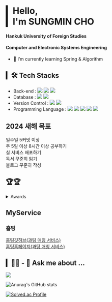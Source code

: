 <!--![slice](https://capsule-render.vercel.app/api?type=slice&color=auto&height=200&text=%20WELCOME👋&fontAlign=70&rotate=13&fontAlignY=25&desc=sungmin's%20GitHub&descAlign=70.&descAlignY=44) -->
# ▎Hello,<br>▎I'm SUNGMIN CHO
#### Hankuk University of Foreign Studies
#### Computer and Electronic Systems Engineering 
- 🌱 I’m currently learning Spring & Algorithm


## ▎🛠 Tech Stacks
- Back-end : <span><img src="https://img.shields.io/badge/Spring_Boot-6DB33F?style=for-the-badge&logo=springboot&logoColor=white"/></span>
<span><img src="https://img.shields.io/badge/DJANGO-092E20?style=for-the-badge&logo=Django&logoColor=white"/></span>
<span><img src="https://img.shields.io/badge/Node.js-339933?style=for-the-badge&logo=Node.js&logoColor=white"/></span>
- Database : <span><img src="https://img.shields.io/badge/MySQL-4479A1?style=for-the-badge&logo=MySQL&logoColor=white"/></span>
<span><img src="https://img.shields.io/badge/MongoDB-47A248?style=for-the-badge&logo=MongoDB&logoColor=white"/></span><br/>
- Version Control : <span><img src="https://img.shields.io/badge/Git-f05032?style=for-the-badge&logo=git&logoColor=white"/></span>
<span><img src="https://img.shields.io/badge/GitHub-181717?style=for-the-badge&logo=github&logoColor=white"/></span>
- Programming Language : <span><img src="https://img.shields.io/badge/Java-ED8B00?style=for-the-badge&logo=openjdk&logoColor=white"/></span>
<span><img src="https://img.shields.io/badge/Python3-3776AB?style=for-the-badge&logo=python&logoColor=white"/></span>
<span><img src="https://img.shields.io/badge/JavaScript-F7DF1E?style=for-the-badge&logo=javascript&logoColor=black"/></span>
<span><img src="https://img.shields.io/badge/C-A8B9CC?style=for-the-badge&logo=c&logoColor=white"/></span>
<span><img src="https://img.shields.io/badge/C++-00599C?style=for-the-badge&logo=c++&logoColor=white"/></span>

##  2024 새해 목표
<span>일주일 5커밋 이상</span><br/>
<span>주 5일 이상 8시간 이상 공부하기</span><br/>
<span>실 서비스 배포하기</span><br/>
<span>독서 꾸준히 읽기</span><br/>
<span>블로그 꾸준히 작성</span><br/>

## 🏆🏆
<details>
<summary>Awards</summary>
<ul>
  <a href="https://github.com/sungmin306/dognose_recognition_management_service">강아지 비문인식을 활용한 반려동물 앱</a><br>
  <a href="https://github.com/sungmin306/Avg26_Personal_Color_Performance">사람 감정인식을 통한 무대 배경 웹</a>
</ul>
</details>

## MyService
### 훕팅
<a href="https://github.com/sungmin306/hufting-back-end">훕팅깃허브(과팅 매칭 서비스)</a><br>
<a href="https://www.hufting.com/">훕팅홈페이지(과팅 매칭 서비스)</a>


## ▎🧑‍💻 - 💬 Ask me about ...
<a href="https://gongrogramming.tistory.com/"><img src="https://img.shields.io/badge/Blog-000000?style=for-the-badge&logo=Tistory&logoColor=white"/></a>

![Anurag's GitHub stats](https://github-readme-stats-sand-six-91.vercel.app/api?username=sungmin306&show_icons=true&count_private=true&line_height=24&theme=material-palenight&hide=stars)
<!--![Top Langs](https://github-readme-stats.vercel.app/api/top-langs/?username=sungmin306&layout=compact&theme=material-palenight)-->
[![Solved.ac Profile](http://mazassumnida.wtf/api/v2/generate_badge?boj=chorapael)](https://solved.ac/chorapael/)
<!--![Footer](https://capsule-render.vercel.app/api?type=waving&color=auto&height=200&section=footer) -->
<!--
<div title="another03067@gmail.com">
<a href="https://mail.google.com/mail/u/0/?tab=rm&ogbl#inbox?compose=CllgCJvnrrXTcvDlJLgnDpQCXlcdPMkMCzxVnQHBlsZVRTJpNtmKHTbcQXRrQvtcfRfTHMksnjB"><img src="https://img.shields.io/badge/Gmail-D14836?style=for-the-badge&logo=gmail&logoColor=white"/></a> -->



<!--
BOJ RANKING
<br>
[![Solved.ac 프로필](http://mazassumnida.wtf/api/v2/generate_badge?boj=chorapael)](https://solved.ac/유저네임)
-->




<!--
## ▎🧑‍💻 Portfolio Notion
- ### [Sungmin-Cho](https://www.notion.so/s-study-blog-fc4593ee7c9d433f8220b428efb16f15?pvs=4)
-->




<!--
**sungmin306/sungmin306** is a ✨ _special_ ✨ repository because its `README.md` (this file) appears on your GitHub profile.

Here are some ideas to get you started:

- 🔭 I’m currently working on ...
- 🌱 I’m currently learning ...
- 👯 I’m looking to collaborate on ...
- 🤔 I’m looking for help with ...
- 💬 Ask me about ...
- 📫 How to reach me: ...
- 😄 Pronouns: ...
- ⚡ Fun fact: ...
-->
